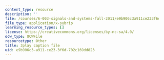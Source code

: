 ```yaml
---
content_type: resource
description: ''
file: /courses/6-003-signals-and-systems-fall-2011/e9b906c3a911ce233f6d702c169dd823_OT04cEdpK-M.srt
file_type: application/x-subrip
learning_resource_types: []
license: https://creativecommons.org/licenses/by-nc-sa/4.0/
ocw_type: OCWFile
resourcetype: Other
title: 3play caption file
uid: e9b906c3-a911-ce23-3f6d-702c169dd823
---
```

